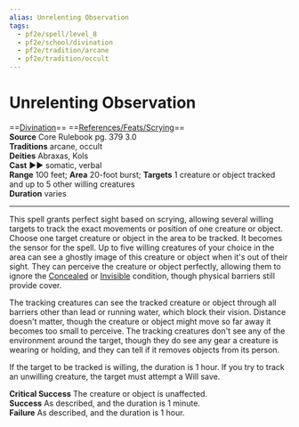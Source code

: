 ```yaml
---
alias: Unrelenting Observation
tags:
  - pf2e/spell/level_8
  - pf2e/school/divination
  - pf2e/tradition/arcane
  - pf2e/tradition/occult
---
```


# Unrelenting Observation

==[Divination](../../../Traits/Divination.md)== ==[References/Feats/Scrying](References/Feats/Scrying)==  
__Source__ Core Rulebook pg. 379 3.0  
**Traditions** arcane, occult  
**Deities** Abraxas, Kols  
**Cast** ►► somatic, verbal  
**Range** 100 feet; **Area** 20-foot burst; **Targets** 1 creature or object tracked and up to 5 other willing creatures  
**Duration** varies

---

This spell grants perfect sight based on scrying, allowing several willing targets to track the exact movements or position of one creature or object. Choose one target creature or object in the area to be tracked. It becomes the sensor for the spell. Up to five willing creatures of your choice in the area can see a ghostly image of this creature or object when it's out of their sight. They can perceive the creature or object perfectly, allowing them to ignore the [Concealed](../../../Conditions/Concealed.md) or [Invisible](../../../Conditions/Invisible.md) condition, though physical barriers still provide cover.

The tracking creatures can see the tracked creature or object through all barriers other than lead or running water, which block their vision. Distance doesn't matter, though the creature or object might move so far away it becomes too small to perceive. The tracking creatures don't see any of the environment around the target, though they do see any gear a creature is wearing or holding, and they can tell if it removes objects from its person.

If the target to be tracked is willing, the duration is 1 hour. If you try to track an unwilling creature, the target must attempt a Will save.

**Critical Success** The creature or object is unaffected.  
**Success** As described, and the duration is 1 minute.  
**Failure** As described, and the duration is 1 hour.

